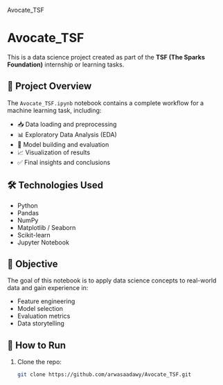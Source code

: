 Avocate_TSF
# Avocate_TSF

This is a data science project created as part of the **TSF (The Sparks Foundation)** internship or learning tasks.

## 📘 Project Overview

The `Avocate_TSF.ipynb` notebook contains a complete workflow for a machine learning task, including:

- 📥 Data loading and preprocessing
- 📊 Exploratory Data Analysis (EDA)
- 🤖 Model building and evaluation
- 📈 Visualization of results
- ✅ Final insights and conclusions


## 🛠️ Technologies Used

- Python
- Pandas
- NumPy
- Matplotlib / Seaborn
- Scikit-learn
- Jupyter Notebook

## 🎯 Objective

The goal of this notebook is to apply data science concepts to real-world data and gain experience in:
- Feature engineering
- Model selection
- Evaluation metrics
- Data storytelling

## 🚀 How to Run

1. Clone the repo:
   ```bash
   git clone https://github.com/arwasaadawy/Avocate_TSF.git
